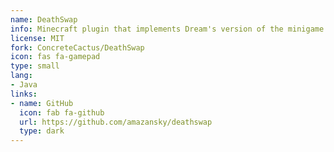 ```yaml
---
name: DeathSwap
info: Minecraft plugin that implements Dream's version of the minigame DeathSwap, originally conceived by SethBling.
license: MIT
fork: ConcreteCactus/DeathSwap
icon: fas fa-gamepad
type: small
lang:
- Java
links:
- name: GitHub
  icon: fab fa-github
  url: https://github.com/amazansky/deathswap
  type: dark
---
```

